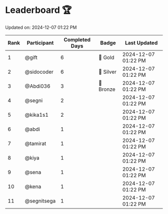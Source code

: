 # Leaderboard 🏆

Updated on: 2024-12-07 01:22 PM

| Rank | Participant       | Completed Days | Badge      | Last Updated         |
|------|-------------------|----------------|------------|----------------------|
| 1    | @gift             | 6              | 🏅 Gold     | 2024-12-07 01:22 PM |
| 2    | @sidocoder        | 6              | 🥈 Silver   | 2024-12-07 01:22 PM |
| 3    | @Abdi036          | 3              | 🥉 Bronze   | 2024-12-07 01:22 PM |
| 4    | @segni            | 2              |            | 2024-12-07 01:22 PM |
| 5    | @kika1s1          | 2              |            | 2024-12-07 01:22 PM |
| 6    | @abdi             | 1              |            | 2024-12-07 01:22 PM |
| 7    | @tamirat          | 1              |            | 2024-12-07 01:22 PM |
| 8    | @kiya             | 1              |            | 2024-12-07 01:22 PM |
| 9    | @sena             | 1              |            | 2024-12-07 01:22 PM |
| 10   | @kena             | 1              |            | 2024-12-07 01:22 PM |
| 11   | @segnitsega       | 1              |            | 2024-12-07 01:22 PM |
